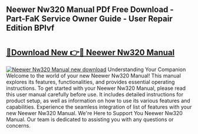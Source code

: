 ## Neewer Nw320 Manual PDf Free Download - Part-FaK Service Owner Guide - User Repair Edition BPlvf

# <h2><a href="http://bc99542.oget.top/?id=Neewer+Nw320+Manual">🔗Download New 👉🔴 Neewer Nw320 Manual</a></h2>

[![Neewer Nw320 Manual new download](https://i.imgur.com/5g1atiW.png)](http://bc99542.oget.top/?id=Neewer+Nw320+Manual)
Understanding Your Companion Welcome to the world of your new Neewer Nw320 Manual! This manual explores its features, functionalities, and provides essential operating instructions. To get started with your Neewer Nw320 Manual, please read this user manual carefully before use. It includes detailed instructions for product setup, as well as information on how to use its various features and capabilities. Experience the seamless integration of list of features with your new Neewer Nw320 Manual. We're Here to Support You Neewer Nw320 Manual. Our team is dedicated to assisting you with any questions or concerns.
